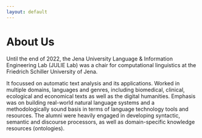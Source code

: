 ```yaml
---
layout: default
---
```


# About Us


Until the end of 2022, the Jena University Language & Information Engineering Lab (JULIE Lab) was a chair for computational linguistics at the Friedrich Schiller University of Jena. 

It focussed on automatic text analysis and its applications. Worked in multiple domains, languages and genres, including biomedical, clinical, ecological and economical texts as well as the digital humanities. Emphasis was on building real-world natural language systems and a methodologically sound basis in terms of language technology tools and resources. The alumni were heavily engaged in developing syntactic, semantic and discourse processors, as well as domain-specific knowledge resources (ontologies).

